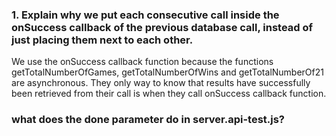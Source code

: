 ### 1. Explain why we put each consecutive call inside the onSuccess callback of the previous database call, instead of just placing them next to each other.

We use the onSuccess callback function because the functions getTotalNumberOfGames, getTotalNumberOfWins and getTotalNumberOf21 are asynchronous. They only way to know that results have successfully been retrieved from their call is when they call onSuccess callback function.

### what does the done parameter do in server.api-test.js?
